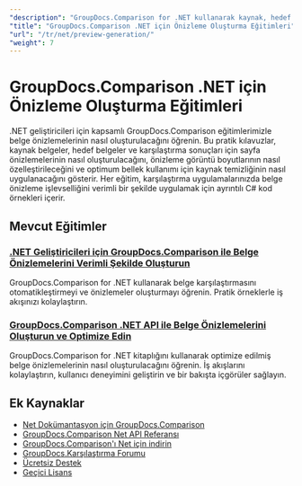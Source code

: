 ```yaml
---
"description": "GroupDocs.Comparison for .NET kullanarak kaynak, hedef ve sonuç belgeleri için sayfa önizlemeleri oluşturmaya yönelik adım adım eğitimler."
"title": "GroupDocs.Comparison .NET için Önizleme Oluşturma Eğitimleri"
"url": "/tr/net/preview-generation/"
"weight": 7
---
```


# GroupDocs.Comparison .NET için Önizleme Oluşturma Eğitimleri

.NET geliştiricileri için kapsamlı GroupDocs.Comparison eğitimlerimizle belge önizlemelerinin nasıl oluşturulacağını öğrenin. Bu pratik kılavuzlar, kaynak belgeler, hedef belgeler ve karşılaştırma sonuçları için sayfa önizlemelerinin nasıl oluşturulacağını, önizleme görüntü boyutlarının nasıl özelleştirileceğini ve optimum bellek kullanımı için kaynak temizliğinin nasıl uygulanacağını gösterir. Her eğitim, karşılaştırma uygulamalarınızda belge önizleme işlevselliğini verimli bir şekilde uygulamak için ayrıntılı C# kod örnekleri içerir.

## Mevcut Eğitimler

### [.NET Geliştiricileri için GroupDocs.Comparison ile Belge Önizlemelerini Verimli Şekilde Oluşturun](./generate-document-previews-groupdocs-comparison-net/)
GroupDocs.Comparison for .NET kullanarak belge karşılaştırmasını otomatikleştirmeyi ve önizlemeler oluşturmayı öğrenin. Pratik örneklerle iş akışınızı kolaylaştırın.

### [GroupDocs.Comparison .NET API ile Belge Önizlemelerini Oluşturun ve Optimize Edin](./optimize-document-previews-groupdocs-comparison-dotnet/)
GroupDocs.Comparison for .NET kitaplığını kullanarak optimize edilmiş belge önizlemelerinin nasıl oluşturulacağını öğrenin. İş akışlarını kolaylaştırın, kullanıcı deneyimini geliştirin ve bir bakışta içgörüler sağlayın.

## Ek Kaynaklar

- [Net Dokümantasyon için GroupDocs.Comparison](https://docs.groupdocs.com/comparison/net/)
- [GroupDocs.Comparison Net API Referansı](https://reference.groupdocs.com/comparison/net/)
- [GroupDocs.Comparison'ı Net için indirin](https://releases.groupdocs.com/comparison/net/)
- [GroupDocs.Karşılaştırma Forumu](https://forum.groupdocs.com/c/comparison)
- [Ücretsiz Destek](https://forum.groupdocs.com/)
- [Geçici Lisans](https://purchase.groupdocs.com/temporary-license/)